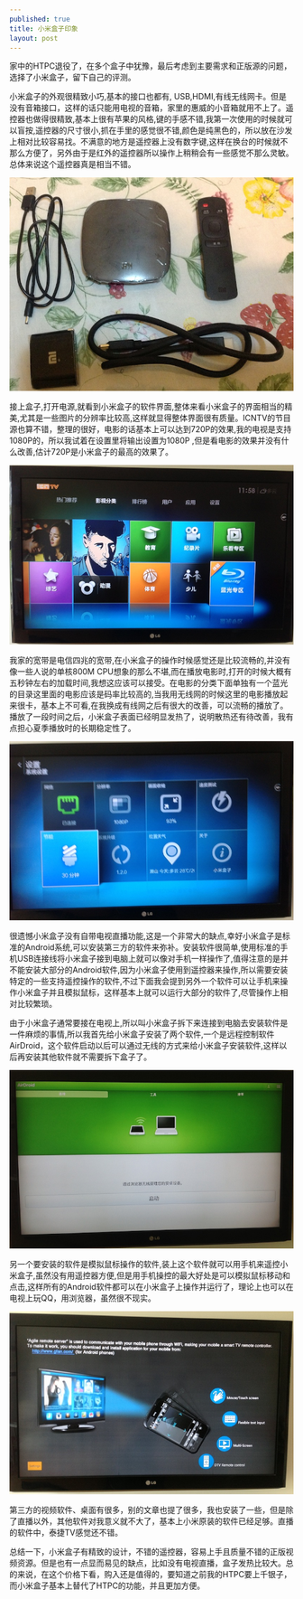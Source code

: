 ```yaml
---
published: true
title: 小米盒子印象
layout: post
---
```


家中的HTPC退役了，在多个盒子中犹豫，最后考虑到主要需求和正版源的问题，选择了小米盒子，留下自己的评测。

小米盒子的外观很精致小巧,基本的接口也都有, USB,HDMI,有线无线网卡。但是没有音箱接口，这样的话只能用电视的音箱，家里的惠威的小音箱就用不上了。遥控器也做得很精致,基本上很有苹果的风格,键的手感不错,我第一次使用的时候就可以盲按,遥控器的尺寸很小,抓在手里的感觉很不错,颜色是纯黑色的，所以放在沙发上相对比较容易找。不满意的地方是遥控器上没有数字键,这样在换台的时候就不那么方便了，另外由于是红外的遥控器所以操作上稍稍会有一些感觉不那么灵敏。总体来说这个遥控器真是相当不错。

![](../public/images/2013-05-19-mi-box-1.jpg)

接上盒子,打开电源,就看到小米盒子的软件界面,整体来看小米盒子的界面相当的精美,尤其是一些图片的分辨率比较高,这样就显得整体界面很有质量。ICNTV的节目源也算不错，整理的很好，电影的话基本上可以达到720P的效果,我的电视是支持1080P的，所以我试着在设置里将输出设置为1080P ,但是看电影的效果并没有什么改善,估计720P是小米盒子的最高的效果了。

![](../public/images/2013-05-19-mi-box-2.jpg)

我家的宽带是电信四兆的宽带,在小米盒子的操作时候感觉还是比较流畅的,并没有像一些人说的单核800M CPU想象的那么不堪,而在播放电影时,打开的时候大概有五秒钟左右的加载时间,我想这应该可以接受。在电影的分类下面单独有一个蓝光的目录这里面的电影应该是码率比较高的,当我用无线网的时候这里的电影播放起来很卡，基本上不可看,在我换成有线网之后有很大的改善，可以流畅的播放了。播放了一段时间之后，小米盒子表面已经明显发热了，说明散热还有待改善，我有点担心夏季播放时的长期稳定性了。

![](../public/images/2013-05-19-mi-box-3.jpg)

很遗憾小米盒子没有自带电视直播功能,这是一个非常大的缺点,幸好小米盒子是标准的Android系统,可以安装第三方的软件来弥补。安装软件很简单,使用标准的手机USB连接线将小米盒子接到电脑上就可以像对手机一样操作了,值得注意的是并不能安装大部分的Android软件,因为小米盒子使用到遥控器来操作,所以需要安装特定的一些支持遥控操作的软件,不过下面我会提到另外一个软件可以让手机来操作小米盒子并且模拟鼠标，这样基本上就可以运行大部分的软件了,尽管操作上相对比较繁琐。


由于小米盒子通常要接在电视上,所以叫小米盒子拆下来连接到电脑去安装软件是一件麻烦的事情,所以我首先给小米盒子安装了两个软件,一个是远程控制软件AirDroid，这个软件启动以后可以通过无线的方式来给小米盒子安装软件,这样以后再安装其他软件就不需要拆下盒子了。

![](../public/images/2013-05-19-mi-box-4.jpg)

另一个要安装的软件是模拟鼠标操作的软件,装上这个软件就可以用手机来遥控小米盒子,虽然没有用遥控器方便,但是用手机操控的最大好处是可以模拟鼠标移动和点击,这样所有的Android软件都可以在小米盒子上操作并运行了，理论上也可以在电视上玩QQ，用浏览器，虽然很不现实。

![](../public/images/2013-05-19-mi-box-5.jpg)

第三方的视频软件、桌面有很多，别的文章也提了很多，我也安装了一些，但是除了直播以外，其他软件对我意义就不大了，基本上小米原装的软件已经足够。直播的软件中，泰捷TV感觉还不错。

总结一下，小米盒子有精致的设计，不错的遥控器，容易上手且质量不错的正版视频资源。但是也有一点显而易见的缺点，比如没有电视直播，盒子发热比较大。总的来说，在这个价格下看，购入还是值得的，要知道之前我的HTPC要上千银子，而小米盒子基本上替代了HTPC的功能，并且更加方便。

